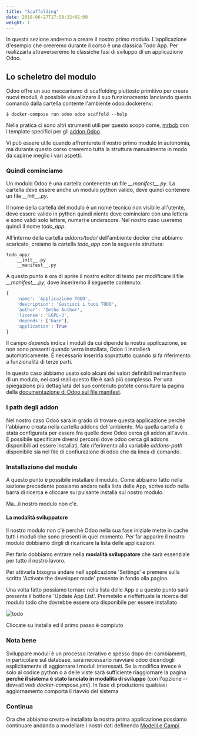 ```yaml
---
title: "Scaffolding"
date: 2018-06-27T17:59:32+02:00
weight: 1
---
```


In questa sezione andremo a creare il nostro primo modulo. L'applicazione d'esempio che creeremo durante il corso è una classica Todo App. Per realizzarla attraverseremo le classiche fasi di sviluppo di un applicazione Odoo.

## Lo scheletro del modulo 

Odoo offre un suo meccanismo di scaffolding piuttosto primitivo per creare nuovi moduli, è possibile visualizzare il suo funzionamento lanciando questo comando dalla cartella contente l'ambiente odoo.dockerenv:

```
$ docker-compose run odoo odoo scaffold --help
```

Nella pratica ci sono altri strumenti utili per questo scopo come, [mrbob](http://mrbob.readthedocs.io/en/latest/) con i template specifici per gli [addon Odoo](https://github.com/acsone/bobtemplates.odoo).

Vi può essere utile quando affronterete il vostro primo modulo in autonomia, ma durante questo corso creeremo tutta la struttura manualmente in modo da capirne meglio i vari aspetti.

### Quindi cominciamo

Un modulo Odoo è una cartella contenente un file _\_\_manifest\_\_.py_. La cartella deve essere anche un modulo python valido, deve quindi contenere un file _\_\_init\_\_.py_.

Il nome della cartella del modulo è un nome tecnico non visibile all'utente, deve essere valido in python quindi niente deve cominciare con una lettera e sono validi solo lettere, numeri e underscore. Nel nostro caso useremo quindi il nome _todo\_app_.

All'interno della cartella _addons/todo/_ dell'ambiente docker che abbiamo scaricato, creiamo la cartella _todo\_app_ con la seguente struttura:

```
todo_app/
    __init__.py
    __manifest__.py
```

A questo punto è ora di aprire il nostro editor di testo per modificare il file _\_\_manifest\_\_.py_, dove inseriremo il seguente contenuto:

```python
{
    'name': 'Applicazione TODO',
    'description': 'Gestisci i tuoi TODO',
    'author': 'Imthe Author',
    'license': 'LGPL-3',
    'depends': ['base'],
    'application': True
}
```

Il campo _depends_ indica i moduli da cui dipende la nostra applicazione, se non sono presenti quando verra installata, Odoo li installerà automaticamente. È necessario inserirla soprattutto quando si fa riferimento a funzionalità di terze parti. 

In questo caso abbiamo usato solo alcuni dei valori definibili nel manifesto di un modulo, nei casi reali questo file è sarà più complesso. Per una spiegazione più dettagliata del suo contenuto potete consultare la pagina della [documentazione di Odoo sul file manifest](https://www.odoo.com/documentation/11.0/reference/module.html).

### I path degli addon

Nel nostro caso Odoo sarà in grado di trovare questa applicazione perchè l'abbiamo creata nella cartella addons dell'ambiente. Ma quella cartella è stata configurata per essere fra quelle dove Odoo cerca gli addon all'avvio. È possibile specificare diversi percorsi dove odoo cerca gli addons disponibili ad essere installati, fate riferimento alla variabile _addons-path_ disponibile sia nel file di confiurazione di odoo che da linea di comando.

### Installazione del modulo

A questo punto è possibile installare il modulo. Come abbiamo fatto nella sezione precedente possiamo andare nella lista delle App, scrive _todo_ nella barra di ricerca e cliccare sul pulsante installa sul nostro modulo.

Ma...il nostro modulo non c'è.

#### La modalità sviluppatore

Il nostro modulo non c'è perchè Odoo nella sua fase iniziale mette in cache tutti i moduli che sono presenti in quel momento. Per far apparire il nostro modulo dobbiamo dirgli di ricaricare la lista delle applicazioni.

Per farlo dobbiamo entrare nella **modalità sviluppatore** che sarà essenziale per tutto il nostro lavoro. 

Per attivarla bisogna andare nell'applicazione 'Settings' e premere sulla scritta 'Activate the developer mode' presente in fondo alla pagina.

Una volta fatto possiamo tornare nella lista delle App e a questo punto sarà presente il bottone 'Update App List'. Premetelo e rieffettuate la ricerca del modulo todo che dovrebbe essere ora disponibile per essere installato

![todo](/odoo.workshop/screen/primo_modulo/todo.png?width=60pc)

Cliccate su installa ed il primo passo è compiuto

### Nota bene

Sviluppare moduli è un processo iterativo e spesso dopo dei cambiamenti, in particolare sul database, sarà necessario riavviare odoo dicendogli esplicitamente di aggiornare i moduli interessati. Se la modifica invece è solo al codice python o a delle viste sarà sufficiente riaggiornare la pagina **perchè il sistema è stato lanciato in modalita di sviluppo** (con l'opzione --dev=all vedi _docker-compose.yml_). In fase di produzione qualsiasi aggiornamento comporta il riavvio del sistema

### Continua

Ora che abbiamo creato e installato la nostra prima applicazione possiamo continuare andando a modellare i nostri dati definendo [Modelli e Campi](/odoo.workshop/first_app/primo_modello/).